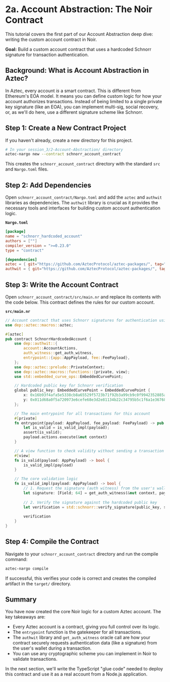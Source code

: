# 2a. Account Abstraction: The Noir Contract

This tutorial covers the first part of our Account Abstraction deep dive: writing the custom account contract in Noir.

**Goal:** Build a custom account contract that uses a hardcoded Schnorr signature for transaction authentication.

## Background: What is Account Abstraction in Aztec?

In Aztec, every account *is* a smart contract. This is different from Ethereum's EOA model. It means you can define custom logic for how your account authorizes transactions. Instead of being limited to a single private key signature (like an EOA), you can implement multi-sig, social recovery, or, as we'll do here, use a different signature scheme like Schnorr.

## Step 1: Create a New Contract Project

If you haven't already, create a new directory for this project.

```bash
# In your session_3/2-Account-Abstraction/ directory
aztec-nargo new --contract schnorr_account_contract
```

This creates the `schnorr_account_contract` directory with the standard `src` and `Nargo.toml` files.

## Step 2: Add Dependencies

Open `schnorr_account_contract/Nargo.toml` and add the `aztec` and `authwit` libraries as dependencies. The `authwit` library is crucial as it provides the necessary tools and interfaces for building custom account authentication logic.

**`Nargo.toml`**
```toml
[package]
name = "schnorr_hardcoded_account"
authors = [""]
compiler_version = ">=0.23.0"
type = "contract"

[dependencies]
aztec = { git="https://github.com/AztecProtocol/aztec-packages/", tag="v0.87.4", directory="noir-projects/aztec-nr/aztec" }
authwit = { git="https://github.com/AztecProtocol/aztec-packages/", tag="v0.87.4", directory="noir-projects/aztec-nr/authwit"}
```

## Step 3: Write the Account Contract

Open `schnorr_account_contract/src/main.nr` and replace its contents with the code below. This contract defines the rules for our custom account.

**`src/main.nr`**
```rust
// Account contract that uses Schnorr signatures for authentication using a hardcoded public key.
use dep::aztec::macros::aztec;

#[aztec]
pub contract SchnorrHardcodedAccount {
    use dep::authwit::{
        account::AccountActions,
        auth_witness::get_auth_witness,
        entrypoint::{app::AppPayload, fee::FeePayload},
    };
    use dep::aztec::prelude::PrivateContext;
    use dep::aztec::macros::functions::{private, view};
    use std::embedded_curve_ops::EmbeddedCurvePoint;

    // Hardcoded public key for Schnorr verification
    global public_key: EmbeddedCurvePoint = EmbeddedCurvePoint {
        x: 0x16b93f4afa5e5338cb8a65529f5723b71f92b3a99cb9c0f9942352885a49852f,
        y: 0x011d68a0f5a720973e6cefe68e3d2e81134b22c34795b5c1f6a1e367683451e,
    };

    // The main entrypoint for all transactions for this account
    #[private]
    fn entrypoint(payload: AppPayload, fee_payload: FeePayload) -> pub AccountActions {
        let is_valid = is_valid_impl(payload);
        assert(is_valid);
        payload.actions.execute(&mut context)
    }

    // A view function to check validity without sending a transaction
    #[view]
    fn is_valid(payload: AppPayload) -> bool {
        is_valid_impl(payload)
    }

    // The core validation logic
    fn is_valid_impl(payload: AppPayload) -> bool {
        // 1. Request the signature (auth witness) from the user's wallet (PXE)
        let signature: [Field; 64] = get_auth_witness(&mut context, payload.hash());
        
        // 2. Verify the signature against the hardcoded public key
        let verification = std::schnorr::verify_signature(public_key, signature, payload.hash());
        
        verification
    }
}
```

## Step 4: Compile the Contract

Navigate to your `schnorr_account_contract` directory and run the compile command:

```bash
aztec-nargo compile
```

If successful, this verifies your code is correct and creates the compiled artifact in the `target/` directory.

## Summary

You have now created the core Noir logic for a custom Aztec account. The key takeaways are:
-   Every Aztec account is a contract, giving you full control over its logic.
-   The `entrypoint` function is the gatekeeper for all transactions.
-   The `authwit` library and `get_auth_witness` oracle call are how your contract securely requests authentication data (like a signature) from the user's wallet during a transaction.
-   You can use any cryptographic scheme you can implement in Noir to validate transactions.

In the next section, we'll write the TypeScript "glue code" needed to deploy this contract and use it as a real account from a Node.js application. 